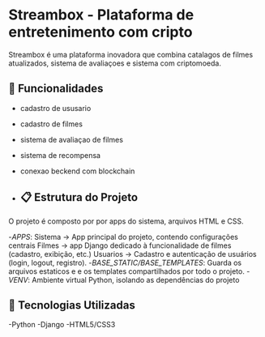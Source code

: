 # Streambox - Plataforma de entretenimento com cripto

Streambox é uma plataforma inovadora que combina catalagos de filmes atualizados, sistema de avaliaçoes e sistema com criptomoeda.

## 🎯 Funcionalidades

- cadastro de ususario
- cadastro de filmes
- sistema de avaliaçao de filmes
- sistema de recompensa
- conexao beckend com blockchain

- ## 📋 Estrutura do Projeto

O projeto é composto por por apps do sistema, arquivos HTML e CSS.

-*APPS*: Sistema   -> App principal do projeto, contendo configurações centrais
          Filmes   -> app Django dedicado à funcionalidade de filmes (cadastro, exibição, etc.)
          Usuarios ->  Cadastro e autenticação de usuários (login, logout, registro).
-*BASE_STATIC/BASE_TEMPLATES*: Guarda os arquivos estaticos e e os templates compartilhados por todo o projeto.
-*VENV*: Ambiente virtual Python, isolando as dependências do projeto

## 🚀 Tecnologias Utilizadas
 -Python
 -Django
 -HTML5/CSS3
